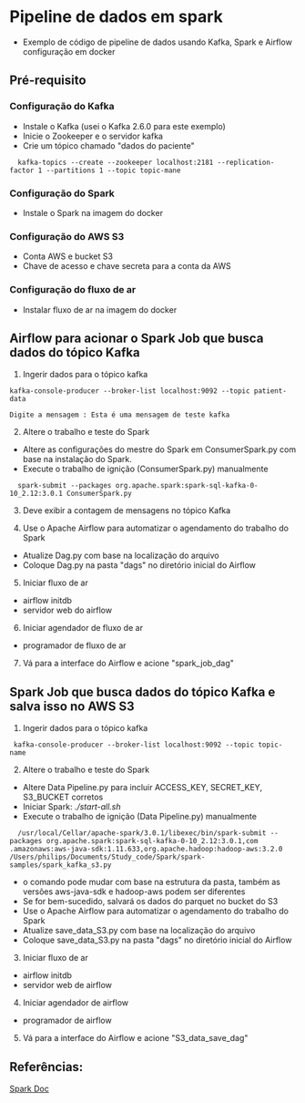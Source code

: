 # Pipeline de dados em spark

- Exemplo de código de pipeline de dados usando Kafka, Spark e Airflow configuração em docker

## Pré-requisito

### Configuração do Kafka

- Instale o Kafka (usei o Kafka 2.6.0 para este exemplo)
- Inicie o Zookeeper e o servidor kafka
- Crie um tópico chamado "dados do paciente"

```
  kafka-topics --create --zookeeper localhost:2181 --replication-factor 1 --partitions 1 --topic topic-mane
```

### Configuração do Spark

- Instale o Spark na imagem do docker

### Configuração do AWS S3

- Conta AWS e bucket S3
- Chave de acesso e chave secreta para a conta da AWS

### Configuração do fluxo de ar

- Instalar fluxo de ar na imagem do docker

## Airflow para acionar o Spark Job que busca dados do tópico Kafka

1. Ingerir dados para o tópico kafka

```
kafka-console-producer --broker-list localhost:9092 --topic patient-data

Digite a mensagem : Esta é uma mensagem de teste kafka
```

2. Altere o trabalho e teste do Spark

- Altere as configurações do mestre do Spark em ConsumerSpark.py com base na instalação do Spark.
- Execute o trabalho de ignição (ConsumerSpark.py) manualmente

```
  spark-submit --packages org.apache.spark:spark-sql-kafka-0-10_2.12:3.0.1 ConsumerSpark.py
```

3. Deve exibir a contagem de mensagens no tópico Kafka

4. Use o Apache Airflow para automatizar o agendamento do trabalho do Spark

- Atualize Dag.py com base na localização do arquivo
- Coloque Dag.py na pasta "dags" no diretório inicial do Airflow

5. Iniciar fluxo de ar

- airflow initdb
- servidor web do airflow

6. Iniciar agendador de fluxo de ar

- programador de fluxo de ar

7. Vá para a interface do Airflow e acione "spark_job_dag"

## Spark Job que busca dados do tópico Kafka e salva isso no AWS S3

1. Ingerir dados para o tópico kafka

```
 kafka-console-producer --broker-list localhost:9092 --topic topic-name
```

2. Altere o trabalho e teste do Spark

- Altere Data Pipeline.py para incluir ACCESS_KEY, SECRET_KEY, S3_BUCKET corretos
- Iniciar Spark: _./start-all.sh_
- Execute o trabalho de ignição (Data Pipeline.py) manualmente

```
  /usr/local/Cellar/apache-spark/3.0.1/libexec/bin/spark-submit --packages org.apache.spark:spark-sql-kafka-0-10_2.12:3.0.1,com .amazonaws:aws-java-sdk:1.11.633,org.apache.hadoop:hadoop-aws:3.2.0 /Users/philips/Documents/Study_code/Spark/spark-samples/spark_kafka_s3.py
```

- o comando pode mudar com base na estrutura da pasta, também as versões aws-java-sdk e hadoop-aws podem ser diferentes
- Se for bem-sucedido, salvará os dados do parquet no bucket do S3
- Use o Apache Airflow para automatizar o agendamento do trabalho do Spark
- Atualize save_data_S3.py com base na localização do arquivo
- Coloque save_data_S3.py na pasta "dags" no diretório inicial do Airflow

3. Iniciar fluxo de ar

- airflow initdb
- servidor web de airflow

4. Iniciar agendador de airflow

- programador de airflow

5. Vá para a interface do Airflow e acione "S3_data_save_dag"

## Referências:

[Spark Doc](https://spark.apache.org/docs/latest/structured-streaming-kafka-integration.html)
